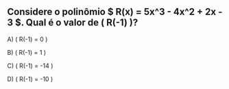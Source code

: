 ## Considere o polinômio $ R(x) = 5x^3 - 4x^2 + 2x - 3 $. Qual é o valor de \( R(-1) \)?

A) \( R(-1) = 0 \)

B) \( R(-1) = 1 \)

C) \( R(-1) = -14 \)

D) \( R(-1) = -10 \)


